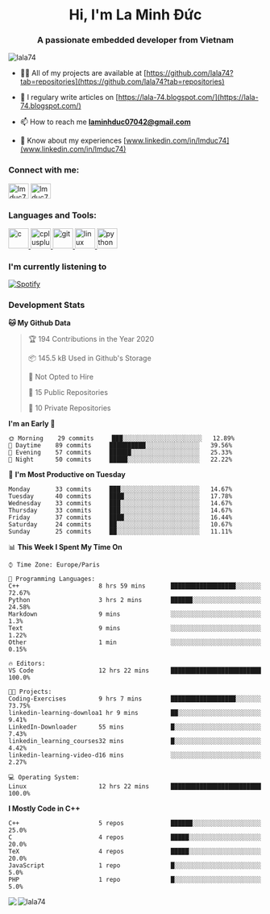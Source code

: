 <h1 align="center">Hi, I'm La Minh Đức</h1>
<h3 align="center">A passionate embedded developer from Vietnam</h3>

<p align="left"> <img src="https://komarev.com/ghpvc/?username=lala74&label=Profile%20views&color=0e75b6&style=flat"
                alt="lala74" /> </p>

- 👨‍💻 All of my projects are available at
[https://github.com/lala74?tab=repositories](https://github.com/lala74?tab=repositories)

- 📝 I regulary write articles on [https://lala-74.blogspot.com/](https://lala-74.blogspot.com/)

- 📫 How to reach me **laminhduc07042@gmail.com**

- 📄 Know about my experiences [www.linkedin.com/in/lmduc74](www.linkedin.com/in/lmduc74)

### Connect with me:
<p align="left">
        <a href="https://linkedin.com/in/lmduc74" target="blank"><img align="center"
                        src="https://cdn.jsdelivr.net/npm/simple-icons@3.0.1/icons/linkedin.svg" alt="lmduc74"
                        height="30" width="40" /></a>
        <a href="https://fb.com/lmduc74" target="blank"><img align="center"
                        src="https://cdn.jsdelivr.net/npm/simple-icons@3.0.1/icons/facebook.svg" alt="lmduc74"
                        height="30" width="40" /></a>
</p>

### Languages and Tools:
<p align="left"> <a href="https://www.cprogramming.com/" target="_blank"> <img
                        src="https://devicons.github.io/devicon/devicon.git/icons/c/c-original.svg" alt="c" width="40"
                        height="40" /> </a> <a href="https://www.w3schools.com/cpp/" target="_blank"> <img
                        src="https://devicons.github.io/devicon/devicon.git/icons/cplusplus/cplusplus-original.svg"
                        alt="cplusplus" width="40" height="40" /> </a> <a href="https://git-scm.com/" target="_blank">
                <img src="https://www.vectorlogo.zone/logos/git-scm/git-scm-icon.svg" alt="git" width="40"
                        height="40" /> </a> <a href="https://www.linux.org/" target="_blank"> <img
                        src="https://devicons.github.io/devicon/devicon.git/icons/linux/linux-original.svg" alt="linux"
                        width="40" height="40" /> </a> <a href="https://www.python.org" target="_blank"> <img
                        src="https://devicons.github.io/devicon/devicon.git/icons/python/python-original.svg"
                        alt="python" width="40" height="40" /> </a> </p>

### I'm currently listening to
[![Spotify](https://spotify-playing-git-master.lala74.vercel.app/api/spotify)](https://open.spotify.com/user/nrjaez36fdyqfexa07wju067g)


### Development Stats
<!--START_SECTION:waka-->
**🐱 My Github Data** 

> 🏆 194 Contributions in the Year 2020
 > 
> 📦 145.5 kB Used in Github's Storage 
 > 
> 🚫 Not Opted to Hire
 > 
> 📜 15 Public Repositories 
 > 
> 🔑 10 Private Repositories  
 > 
**I'm an Early 🐤** 

```text
🌞 Morning    29 commits     ███░░░░░░░░░░░░░░░░░░░░░░   12.89% 
🌆 Daytime    89 commits     ██████████░░░░░░░░░░░░░░░   39.56% 
🌃 Evening    57 commits     ██████░░░░░░░░░░░░░░░░░░░   25.33% 
🌙 Night      50 commits     █████░░░░░░░░░░░░░░░░░░░░   22.22%

```
📅 **I'm Most Productive on Tuesday** 

```text
Monday       33 commits     ███░░░░░░░░░░░░░░░░░░░░░░   14.67% 
Tuesday      40 commits     ████░░░░░░░░░░░░░░░░░░░░░   17.78% 
Wednesday    33 commits     ███░░░░░░░░░░░░░░░░░░░░░░   14.67% 
Thursday     33 commits     ███░░░░░░░░░░░░░░░░░░░░░░   14.67% 
Friday       37 commits     ████░░░░░░░░░░░░░░░░░░░░░   16.44% 
Saturday     24 commits     ██░░░░░░░░░░░░░░░░░░░░░░░   10.67% 
Sunday       25 commits     ██░░░░░░░░░░░░░░░░░░░░░░░   11.11%

```


📊 **This Week I Spent My Time On** 

```text
⌚︎ Time Zone: Europe/Paris

💬 Programming Languages: 
C++                      8 hrs 59 mins       ██████████████████░░░░░░░   72.67% 
Python                   3 hrs 2 mins        ██████░░░░░░░░░░░░░░░░░░░   24.58% 
Markdown                 9 mins              ░░░░░░░░░░░░░░░░░░░░░░░░░   1.3% 
Text                     9 mins              ░░░░░░░░░░░░░░░░░░░░░░░░░   1.22% 
Other                    1 min               ░░░░░░░░░░░░░░░░░░░░░░░░░   0.15%

🔥 Editors: 
VS Code                  12 hrs 22 mins      █████████████████████████   100.0%

🐱‍💻 Projects: 
Coding-Exercises         9 hrs 7 mins        ██████████████████░░░░░░░   73.75% 
linkedin-learning-downloa1 hr 9 mins         ██░░░░░░░░░░░░░░░░░░░░░░░   9.41% 
LinkedIn-Downloader      55 mins             █░░░░░░░░░░░░░░░░░░░░░░░░   7.43% 
linkedin_learning_courses32 mins             █░░░░░░░░░░░░░░░░░░░░░░░░   4.42% 
linkedin-learning-video-d16 mins             ░░░░░░░░░░░░░░░░░░░░░░░░░   2.27%

💻 Operating System: 
Linux                    12 hrs 22 mins      █████████████████████████   100.0%

```

**I Mostly Code in C++** 

```text
C++                      5 repos             ██████░░░░░░░░░░░░░░░░░░░   25.0% 
C                        4 repos             █████░░░░░░░░░░░░░░░░░░░░   20.0% 
TeX                      4 repos             █████░░░░░░░░░░░░░░░░░░░░   20.0% 
JavaScript               1 repo              █░░░░░░░░░░░░░░░░░░░░░░░░   5.0% 
PHP                      1 repo              █░░░░░░░░░░░░░░░░░░░░░░░░   5.0%

```



<!--END_SECTION:waka-->


<img align="left" src="https://github-readme-stats-chi-rust.vercel.app/api?username=lala74&show_icons=true&hide_border=true" /> 

<img align="left"
src="https://github-readme-stats.vercel.app/api/top-langs?username=lala74&show_icons=true&locale=en&layout=compact&hide_border=true" alt="lala74" />  
